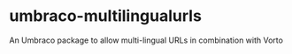 # umbraco-multilingualurls
An Umbraco package to allow multi-lingual URLs in combination with Vorto
